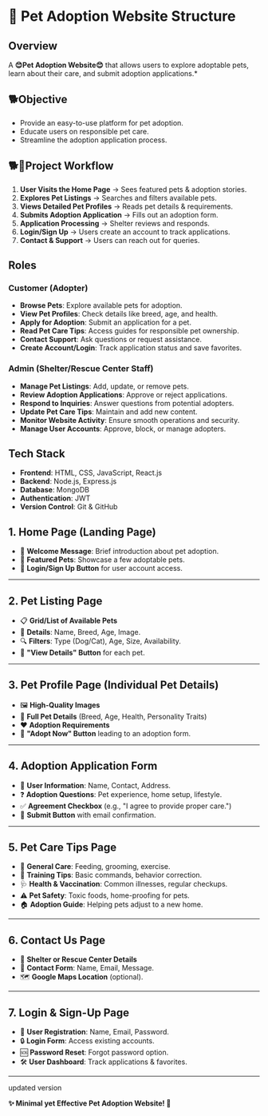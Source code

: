 # 🐾 Pet Adoption Website Structure

## Overview
A **😊Pet Adoption Website😊** that allows users to explore adoptable pets, learn about their care, and submit adoption applications.* 

## 🐕Objective
- Provide an easy-to-use platform for pet adoption.
- Educate users on responsible pet care.
- Streamline the adoption application process.

## 🐕🐶Project Workflow
1. **User Visits the Home Page** → Sees featured pets & adoption stories.
2. **Explores Pet Listings** → Searches and filters available pets.
3. **Views Detailed Pet Profiles** → Reads pet details & requirements.
4. **Submits Adoption Application** → Fills out an adoption form.
5. **Application Processing** → Shelter reviews and responds.
6. **Login/Sign Up** → Users create an account to track applications.
7. **Contact & Support** → Users can reach out for queries.

## Roles
### Customer (Adopter)
- **Browse Pets**: Explore available pets for adoption.
- **View Pet Profiles**: Check details like breed, age, and health.
- **Apply for Adoption**: Submit an application for a pet.
- **Read Pet Care Tips**: Access guides for responsible pet ownership.
- **Contact Support**: Ask questions or request assistance.
- **Create Account/Login**: Track application status and save favorites.

### Admin (Shelter/Rescue Center Staff)
- **Manage Pet Listings**: Add, update, or remove pets.
- **Review Adoption Applications**: Approve or reject applications.
- **Respond to Inquiries**: Answer questions from potential adopters.
- **Update Pet Care Tips**: Maintain and add new content.
- **Monitor Website Activity**: Ensure smooth operations and security.
- **Manage User Accounts**: Approve, block, or manage adopters.

## Tech Stack
- **Frontend**: HTML, CSS, JavaScript, React.js
- **Backend**: Node.js, Express.js
- **Database**: MongoDB 
- **Authentication**: JWT
- **Version Control**: Git & GitHub

## 1. Home Page (Landing Page)
- 🏡 **Welcome Message**: Brief introduction about pet adoption.
- 🐶 **Featured Pets**: Showcase a few adoptable pets.
- 🔑 **Login/Sign Up Button** for user account access.

---

## 2. Pet Listing Page
- 📋 **Grid/List of Available Pets**
- 📌 **Details**: Name, Breed, Age, Image.
- 🔍 **Filters**: Type (Dog/Cat), Age, Size, Availability.
- 🔗 **"View Details" Button** for each pet.

---

## 3. Pet Profile Page (Individual Pet Details)
- 🖼️ **High-Quality Images**
- 📝 **Full Pet Details** (Breed, Age, Health, Personality Traits)
- ❤️ **Adoption Requirements**
- 🛒 **"Adopt Now" Button** leading to an adoption form.

---

## 4. Adoption Application Form
- 📝 **User Information**: Name, Contact, Address.
- ❓ **Adoption Questions**: Pet experience, home setup, lifestyle.
- ✅ **Agreement Checkbox** (e.g., "I agree to provide proper care.")
- 📩 **Submit Button** with email confirmation.

---

## 5. Pet Care Tips Page
- 🍖 **General Care**: Feeding, grooming, exercise.
- 🏡 **Training Tips**: Basic commands, behavior correction.
- 🩺 **Health & Vaccination**: Common illnesses, regular checkups.
- ⚠️ **Pet Safety**: Toxic foods, home-proofing for pets.
- 🏠 **Adoption Guide**: Helping pets adjust to a new home.

---

## 6. Contact Us Page
- 📍 **Shelter or Rescue Center Details**
- 📧 **Contact Form**: Name, Email, Message.
- 🗺️ **Google Maps Location** (optional).

---

## 7. Login & Sign-Up Page
- 🔐 **User Registration**: Name, Email, Password.
- 🔒 **Login Form**: Access existing accounts.
- 🆘 **Password Reset**: Forgot password option.
- 🛠️ **User Dashboard**: Track applications & favorites.

---

updated version

**✨ Minimal yet Effective Pet Adoption Website! 🚀**
